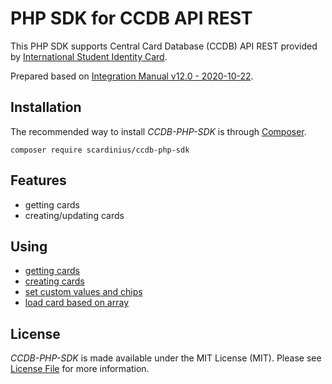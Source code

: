 # PHP SDK for CCDB API REST

This PHP SDK supports Central Card Database (CCDB) API REST provided by [International Student Identity Card](https://www.isic.org/).

Prepared based on [Integration Manual v12.0 - 2020-10-22](https://extranet.isic.org/documents/20147/29511/ISIC+UpdateCardV4+Web+Service+Specifications.pdf/a9eedbf5-1607-4ea2-82a4-e5cc7bc7cc43).

## Installation

The recommended way to install _CCDB-PHP-SDK_ is through [Composer](https://getcomposer.org/).

```shell
composer require scardinius/ccdb-php-sdk
```

## Features

* getting cards
* creating/updating cards

## Using

* [getting cards](docs/get.md)
* [creating cards](docs/create.md)
* [set custom values and chips](docs/custom.md)
* [load card based on array](docs/load.md)

## License

_CCDB-PHP-SDK_ is made available under the MIT License (MIT). Please see [License File](LICENSE) for more information.
